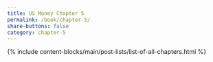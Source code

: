 ```yaml
---
title: US Money Chapter 5
permalink: /book/chapter-5/
share-buttons: false
category: chapter-5
---
```

{% include content-blocks/main/post-lists/list-of-all-chapters.html %}
